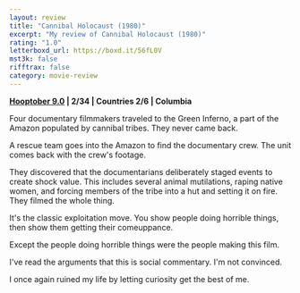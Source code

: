 ```yaml
---
layout: review
title: "Cannibal Holocaust (1980)"
excerpt: "My review of Cannibal Holocaust (1980)"
rating: "1.0"
letterboxd_url: https://boxd.it/56fL0V
mst3k: false
rifftrax: false
category: movie-review
---
```


<b><a href="https://boxd.it/pOmcY" title="Hooptober 9.0">Hooptober 9.0</a> | 2/34 | Countries 2/6 | Columbia</b>

Four documentary filmmakers traveled to the Green Inferno, a part of the Amazon populated by cannibal tribes. They never came back.

A rescue team goes into the Amazon to find the documentary crew. The unit comes back with the crew's footage.

They discovered that the documentarians deliberately staged events to create shock value. This includes several animal mutilations, raping native women, and forcing members of the tribe into a hut and setting it on fire. They filmed the whole thing.

It's the classic exploitation move. You show people doing horrible things, then show them getting their comeuppance.

Except the people doing horrible things were the people making this film.

I've read the arguments that this is social commentary. I'm not convinced.

I once again ruined my life by letting curiosity get the best of me.
